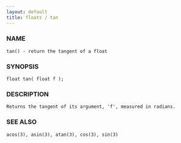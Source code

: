 ```yaml
---
layout: default
title: floats / tan
---
```


### NAME

    tan() - return the tangent of a float


### SYNOPSIS

    float tan( float f );


### DESCRIPTION

    Returns the tangent of its argument, 'f', measured in radians.


### SEE ALSO

    acos(3), asin(3), atan(3), cos(3), sin(3)
